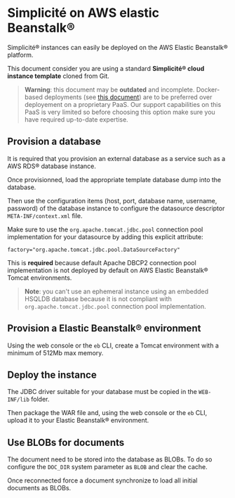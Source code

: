 Simplicit&eacute; on AWS elastic Beanstalk&reg;
===============================================

Simplicit&eacute;&reg; instances can easily be deployed on the AWS Elastic Beanstalk&reg; platform.

This document consider you are using a standard **Simplicit&eacute;&reg; cloud instance template** cloned from Git.

> **Warning**: this document may be **outdated** and incomplete.
> Docker-based deployments (see [this document](/lesson/docs/operation/docker)) are to be preferred over deployement on a proprietary PaaS.
> Our support capabilities on this PaaS is very limited so before choosing this option make sure you have required up-to-date expertise.


<h2 id="database">Provision a database</h2>

It is required that you provision an external database as a service such as a AWS RDS&reg; database instance.

Once provisionned, load the appropriate template database dump into the database.

Then use the configuration items (host, port, database name, username, password) of the database instance to configure the datasource descriptor `META-INF/context.xml` file.

Make sure to use the `org.apache.tomcat.jdbc.pool` connection pool implementation for your datasource by adding this explicit attribute:

	factory="org.apache.tomcat.jdbc.pool.DataSourceFactory"

This is **required** because default Apache DBCP2 connection pool implementation is not deployed by default on AWS Elastic Beanstalk&reg; Tomcat environments.

> **Note**: you can't use an ephemeral instance using an embedded HSQLDB database because it is not compliant with `org.apache.tomcat.jdbc.pool` connection pool implementation.

<h2 id="provision">Provision a Elastic Beanstalk&reg; environment</h2>

Using the web console or the `eb` CLI, create a Tomcat environment with a minimum of 512Mb max memory.

<h2 id="deploy">Deploy the instance</h2>

The JDBC driver suitable for your database must be copied in the `WEB-INF/lib` folder.

Then package the WAR file and, using the web console or the `eb` CLI, upload it to your Elastic Beanstalk&reg; environment.

<h2 id="blobs">Use BLOBs for documents</h2>

The document need to be stored into the database as BLOBs. To do so configure the `DOC_DIR` system parameter as `BLOB` and clear the cache.

Once reconnected force a document synchronize to load all initial documents as BLOBs.